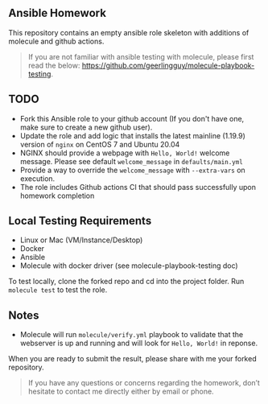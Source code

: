 ## Ansible Homework

This repository contains an empty ansible role skeleton with additions of molecule and github actions.

> If you are not familiar with ansible testing with molecule, please first read the below: https://github.com/geerlingguy/molecule-playbook-testing.

## TODO

* Fork this Ansible role to your github account (If you don't have one, make sure to create a new github user).
* Update the role and add logic that installs the latest mainline (1.19.9) version of `nginx` on CentOS 7 and Ubuntu 20.04
* NGINX should provide a webpage with `Hello, World!` welcome message. Please see default `welcome_message` in `defaults/main.yml`
* Provide a way to override the `welcome_message` with `--extra-vars` on execution.
* The role includes Github actions CI that should pass successfully upon homework completion

## Local Testing Requirements

* Linux or Mac (VM/Instance/Desktop)
* Docker
* Ansible
* Molecule with docker driver (see molecule-playbook-testing doc)

To test locally, clone the forked repo and cd into the project folder. Run `molecule test` to test the role.

## Notes

* Molecule will run `molecule/verify.yml` playbook to validate that the webserver is up and running and will look for `Hello, World!` in reponse.

When you are ready to submit the result, please share with me your forked repository.

> If you have any questions or concerns regarding the homework, don’t hesitate to contact me directly either by email or phone.

